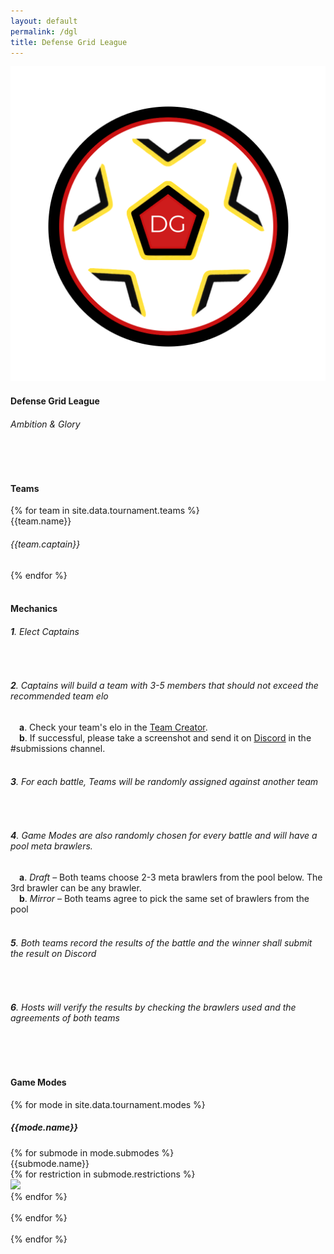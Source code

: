 ```yaml
---
layout: default
permalink: /dgl
title: Defense Grid League
---
```


<div class="container"> 
    <div class="row">
        <div class="col s12 m12 l12 center-align">
            <img class="header-img responsive-img" id="logo" src="/assets/img/DGL_Logo.png"/>
            <h4 class="logo-text">Defense Grid League</h4>
            <h6 class="logo-text">Ambition & Glory</h6>
            <br>
            <div class="divider red-shadow"></div>
            <br>
        </div>
        <div class="col s12 m12 l12">
            <h4>Teams</h4>
        </div>
        {% for team in site.data.tournament.teams %}
            <div class="col s6 m3 l2" id="col1-{{forloop.index}}">
                <div class="card red-shadow">
                    <div class="card-content">
                        <span class="card-title grey-text text-darken-4 logo-text">{{team.name}}</span>
                        <h6 class="logo-text">{{team.captain}}</h6>
                    </div>
                </div>
            </div>
        {% endfor %}
        <div class="col s12 m12 l12">
            <br>
            <div class="divider"></div>
            <h4>Mechanics</h4>
            <h6><b>1</b>. Elect Captains</h6><br>
            <h6><b>2</b>. Captains will build a team with 3-5 members that should not exceed the recommended team elo</h6>
            &emsp;<h7><b>a</b>. Check your team's elo in the <u><a href="{{site.url}}/team-creator">Team Creator</a></u>.</h7><br>
            &emsp;<h7><b>b</b>. If successful, please take a screenshot and send it on <u><a href="{{site.url}}/#chat">Discord</a></u> in the #submissions channel.</h7><br><br>
            <h6><b>3</b>. For each battle, Teams will be randomly assigned against another team</h6><br>
            <h6><b>4</b>. Game Modes are also randomly chosen for every battle and will have a pool meta brawlers.</h6>
            &emsp;<h7><b>a</b>. <i>Draft</i> &ndash; Both teams choose 2-3 meta brawlers from the pool below. The 3rd brawler can be any brawler.</h7><br>
            &emsp;<h7><b>b</b>. <i>Mirror</i> &ndash; Both teams agree to pick the same set of brawlers from the pool</h7><br><br>
            <h6><b>5</b>. Both teams record the results of the battle and the winner shall submit the result on Discord</h6><br>
            <h6><b>6</b>. Hosts will verify the results by checking the brawlers used and the agreements of both teams</h6><br>
        </div>
        <div class="col s12 m12 l12">
            <br>
            <div class="divider"></div>
            <h4>Game Modes</h4>
        </div>
        {% for mode in site.data.tournament.modes %}
        <div class="col s12 m12 l12" id="col2-{{forloop.index}}">
            <h5><b>{{mode.name}}</b></h5>
            {% for submode in mode.submodes %}
            <div class="card">
                <div class="card-content">
                    <span class="card-title black-text text-darken-4 logo-text">{{submode.name}}</span>
                    <br>
                    <div class="row">
                    {% for restriction in submode.restrictions %}
                    <div class="col s3 m2 l1">
                        <img class="responsive-img" style="max-width:70px" src="/assets/img/restrictions/{{restriction}}.png">
                    </div>
                    {% endfor %}
                    </div>
                </div>
            </div>
            <br>
            {% endfor %}
        </div>
        <br>
        {% endfor %}
    </div>
    <br><br>
</div>